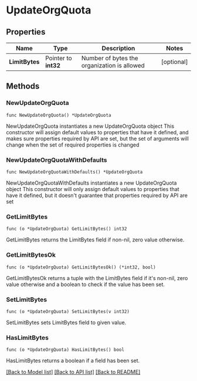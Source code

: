 # UpdateOrgQuota

## Properties

Name | Type | Description | Notes
------------ | ------------- | ------------- | -------------
**LimitBytes** | Pointer to **int32** | Number of bytes the organization is allowed | [optional] 

## Methods

### NewUpdateOrgQuota

`func NewUpdateOrgQuota() *UpdateOrgQuota`

NewUpdateOrgQuota instantiates a new UpdateOrgQuota object
This constructor will assign default values to properties that have it defined,
and makes sure properties required by API are set, but the set of arguments
will change when the set of required properties is changed

### NewUpdateOrgQuotaWithDefaults

`func NewUpdateOrgQuotaWithDefaults() *UpdateOrgQuota`

NewUpdateOrgQuotaWithDefaults instantiates a new UpdateOrgQuota object
This constructor will only assign default values to properties that have it defined,
but it doesn't guarantee that properties required by API are set

### GetLimitBytes

`func (o *UpdateOrgQuota) GetLimitBytes() int32`

GetLimitBytes returns the LimitBytes field if non-nil, zero value otherwise.

### GetLimitBytesOk

`func (o *UpdateOrgQuota) GetLimitBytesOk() (*int32, bool)`

GetLimitBytesOk returns a tuple with the LimitBytes field if it's non-nil, zero value otherwise
and a boolean to check if the value has been set.

### SetLimitBytes

`func (o *UpdateOrgQuota) SetLimitBytes(v int32)`

SetLimitBytes sets LimitBytes field to given value.

### HasLimitBytes

`func (o *UpdateOrgQuota) HasLimitBytes() bool`

HasLimitBytes returns a boolean if a field has been set.


[[Back to Model list]](../README.md#documentation-for-models) [[Back to API list]](../README.md#documentation-for-api-endpoints) [[Back to README]](../README.md)



